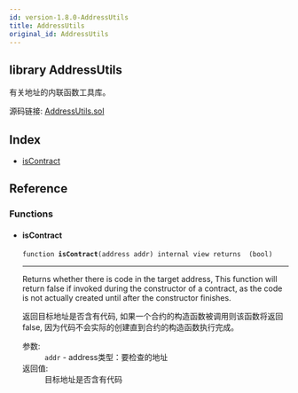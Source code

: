 ```yaml
---
id: version-1.8.0-AddressUtils
title: AddressUtils
original_id: AddressUtils
---
```


<div class="contract-doc"><div class="contract"><h2 class="contract-header"><span class="contract-kind">library</span> AddressUtils</h2><p class="description">有关地址的内联函数工具库。</p><div class="source">源码链接: <a href="https://github.com/OpenZeppelin/zeppelin-solidity/blob/v1.8.0/contracts/AddressUtils.sol" target="_blank">AddressUtils.sol</a></div></div><div class="index"><h2>Index</h2><ul><li><a href="AddressUtils.html#isContract">isContract</a></li></ul></div><div class="reference"><h2>Reference</h2><div class="functions"><h3>Functions</h3><ul><li><div class="item function"><span id="isContract" class="anchor-marker"></span><h4 class="name">isContract</h4><div class="body"><code class="signature">function <strong>isContract</strong><span>(address addr) </span><span>internal </span><span>view </span><span>returns  (bool) </span></code><hr/><div class="description">
<p>Returns whether there is code in the target address, This function will return false if invoked during the constructor of a contract, as the code is not actually created until after the constructor finishes.</p>
<p>返回目标地址是否含有代码, 如果一个合约的构造函数被调用则该函数将返回false, 因为代码不会实际的创建直到合约的构造函数执行完成。</p>
</div><dl><dt><span class="label-parameters">参数:</span></dt><dd><div><code>addr</code> - address类型：要检查的地址</div></dd><dt><span class="label-return">返回值:</span></dt><dd>目标地址是否含有代码</dd></dl></div></div></li></ul></div></div></div>
